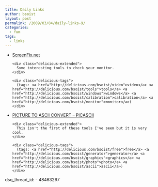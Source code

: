 ```yaml
---
title: Daily Links
author: bsoist
layout: post
permalink: /2009/03/04/daily-links-9/
categories:
  - fun
tags:
  - links
---
```

<ul class="delicious">
  <li>
    <div class="delicious-link">
      <a href="http://screenfix.net/">ScreenFix.net</a>
    </div>
    
    <div class="delicious-extended">
      Some interesting tools to check your monitor.
    </div>
    
    <div class="delicious-tags">
      (tags: <a href="http://delicious.com/bsoist/video">video</a> <a href="http://delicious.com/bsoist/tools">tools</a> <a href="http://delicious.com/bsoist/windows">windows</a> <a href="http://delicious.com/bsoist/calibration">calibration</a> <a href="http://delicious.com/bsoist/monitor">monitor</a>)
    </div>
  </li>
  
  <li>
    <div class="delicious-link">
      <a href="http://picascii.com/">PICTURE TO ASCII CONVERT &#8211; PICASCII</a>
    </div>
    
    <div class="delicious-extended">
      This isn't the first of these tools I've seen but it is very cool.
    </div>
    
    <div class="delicious-tags">
      (tags: <a href="http://delicious.com/bsoist/free">free</a> <a href="http://delicious.com/bsoist/generator">generator</a> <a href="http://delicious.com/bsoist/graphics">graphics</a> <a href="http://delicious.com/bsoist/photo">photo</a> <a href="http://delicious.com/bsoist/ascii">ascii</a>)
    </div>
  </li>
</ul>
dsq_thread_id:
  - 48463267